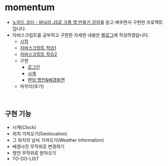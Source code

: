 # momentum

- [노마드 코더 - 바닐라 JS로 크롬 앱 만들기 강의](https://nomadcoders.co/javascript-for-beginners)를 듣고 배우면서 구현한 프로젝트입니다.<br>
- 자바스크립트를 공부하고 구현한 자세한 내용은 [벨로그](https://velog.io/@ha02e?tag=momentum)에 작성하였습니다.
  - [시작](https://velog.io/@ha02e/project-MOMENTUM-1)
  - [자바스크립트 학습1](https://velog.io/@ha02e/project-MOMENTUM-2)
  - [자바스크립트 학습2](https://velog.io/@ha02e/project-MOMENTUM-3)
  - 구현
    - [로그인](https://velog.io/@ha02e/project-MOMENTUM-4-LOGIN)
    - [시계](https://velog.io/@ha02e/project-MOMENTUM-5-CLOCK)
    - [랜덤 명언&배경화면](https://velog.io/@ha02e/project-MOMENTUM-6-QUOTE-BACKGROUND)
  - 마무리(후기)
<br>

## 구현 기능
- 시계(Clock)
- 위치 가져오기(Geolocation)
- 그 위치의 날씨 가져오기(Weather Information)
- 배경사진 무작위로 변경하기
- 명언 무작위로 받아오기
- TO-DO-LIST
